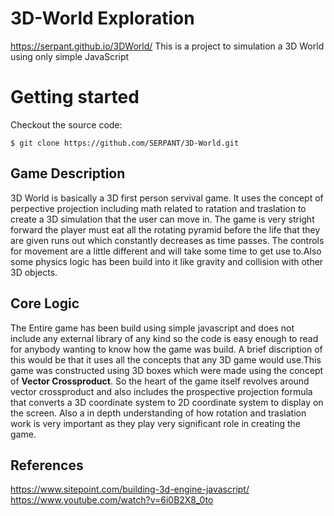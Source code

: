 # 3D-World Exploration
https://serpant.github.io/3DWorld/
This is a project to simulation a 3D World using only simple JavaScript

# Getting started

Checkout the source code:

    $ git clone https://github.com/SERPANT/3D-World.git

## Game Description

3D World is basically a 3D first person servival game. It uses the concept of perpective projection including math related to ratation and traslation to create a 3D simulation that the user can move in. The game is very stright forward the player must eat all the rotating pyramid before the life that they are given runs out which constantly decreases as time passes. The controls for movement are a little different and will take some time to get use to.Also some physics logic has been build into it like gravity and collision with other 3D objects.

## Core Logic 

The Entire game has been build using simple javascript and does not include any external library of any kind so the code is easy enough to read for anybody wanting to know how the game was build. A brief discription of this would be that it uses all the concepts that any 3D game would use.This game was constructed using 3D boxes which were made using the concept of <strong> Vector Crossproduct</strong>. So the heart of the game itself revolves around vector crossproduct and also includes the prospective projection formula that converts a 3D coordinate system to 2D coordinate system to display on the screen. Also a in depth understanding of how rotation and traslation work is very important as they play very significant role in creating the game.


## References
<a href="https://www.sitepoint.com/building-3d-engine-javascript/">https://www.sitepoint.com/building-3d-engine-javascript/</a>
<a href ="https://www.youtube.com/watch?v=6i0B2X8_0to">https://www.youtube.com/watch?v=6i0B2X8_0to</a>
